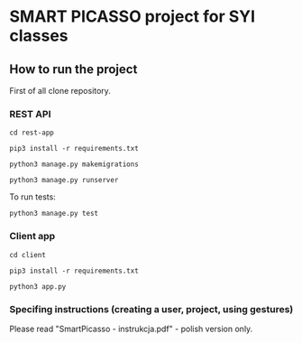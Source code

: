 # SMART PICASSO project for SYI classes


## How to run the project
First of all clone repository.

### REST API
`cd rest-app`

`pip3 install -r requirements.txt`

`python3 manage.py makemigrations`

`python3 manage.py runserver`

To run tests:

`python3 manage.py test`

### Client app
`cd client`

`pip3 install -r requirements.txt`

`python3 app.py`

### Specifing instructions (creating a user, project, using gestures)

Please read "SmartPicasso - instrukcja.pdf" - polish version only.

